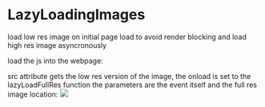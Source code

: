 # LazyLoadingImages
load low res image on initial page load to avoid render blocking and load high res image asyncronously 

load the js into the webpage: 
<script src="lazyimage.js"></script> 

src attribute gets the low res version of the image, the onload is set to the lazyLoadFullRes function the parameters are the event itself and the full res image location: 
<img src='lowresmin.jpeg' onload="lazyLoadFullRes(event,'highres.jpeg')" /> 
